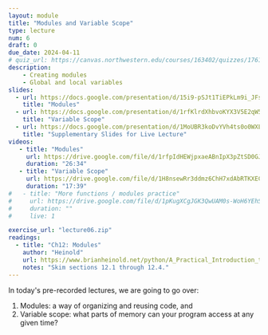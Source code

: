 ```yaml
---
layout: module
title: "Modules and Variable Scope"
type: lecture
num: 6
draft: 0
due_date: 2024-04-11
# quiz_url: https://canvas.northwestern.edu/courses/163402/quizzes/176141
description:
    - Creating modules
    - Global and local variables
slides:
  - url: https://docs.google.com/presentation/d/15i9-pSJt1TiEPkLm9i_JFsh32CuFiBXl/edit?usp=sharing&ouid=117551212520532352302&rtpof=true&sd=true
    title: "Modules"
  - url: https://docs.google.com/presentation/d/1rfKlrdXhbvoKYX3V5E2qW5Qo2dOcuz3s/edit?usp=sharing&ouid=117551212520532352302&rtpof=true&sd=true
    title: "Variable Scope"
  - url: https://docs.google.com/presentation/d/1MoUBR3koDvYVh4ts0o0WXLBMZ-yI49hV/edit?usp=sharing&ouid=117551212520532352302&rtpof=true&sd=true
    title: "Supplementary Slides for Live Lecture"
videos:
   - title: "Modules"
     url: https://drive.google.com/file/d/1rfpIdHEWjpxaeABnIpX3pZtSD0GJk_ZZ/view?usp=sharing
     duration: "26:34"
   - title: "Variable Scope"
     url: https://drive.google.com/file/d/1H8nsewRr3ddmz6ChH7xdAbRTKXEC7aT2/view?usp=sharing
     duration: "17:39"
#   - title: "More functions / modules practice"
#     url: https://drive.google.com/file/d/1pKugXCgJGK3QwUAM0s-WoH6YEhSF2XcW/view?usp=sharing
#     duration: ""
#     live: 1

exercise_url: "lecture06.zip"
readings:
  - title: "Ch12: Modules"
    author: "Heinold"
    url: https://www.brianheinold.net/python/A_Practical_Introduction_to_Python_Programming_Heinold.pdf
    notes: "Skim sections 12.1 through 12.4."
---
```


In today's pre-recorded lectures, we are going to go over:
1. Modules: a way of organizing and reusing code, and
2. Variable scope: what parts of memory can your program access at any given time?
